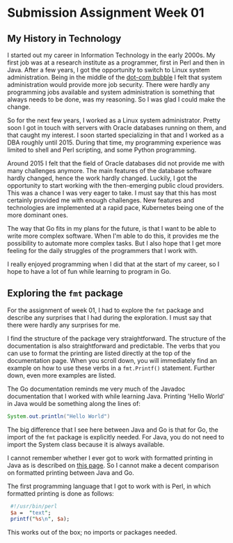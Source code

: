 # Submission Assignment Week 01

## My History in Technology

I started out my career in Information Technology in the early 2000s. My first job was at a research institute as a programmer, first in Perl and then in Java. After a few years, I got the opportunity to switch to Linux system administration. Being in the middle of the [dot-com bubble](https://en.wikipedia.org/wiki/Dot-com_bubble) I felt that system administration would provide more job security. There were hardly any programming jobs available and system administration is something that always needs to be done, was my reasoning. So I was glad I could make the change.

So for the next few years, I worked as a Linux system administrator. Pretty soon I got in touch with servers with Oracle databases running on them, and that caught my interest. I soon started specializing in that and I worked as a DBA roughly until 2015. During that time, my programming experience was limited to shell and Perl scripting, and some Python programming.

Around 2015 I felt that the field of Oracle databases did not provide me with many challenges anymore. The main features of the database software hardly changed, hence the work hardly changed. Luckily, I got the opportunity to start working with the then-emerging public cloud providers. This was a chance I was very eager to take. I must say that this has most certainly provided me with enough challenges. New features and technologies are implemented at a rapid pace, Kubernetes being one of the more dominant ones.

The way that Go fits in my plans for the future, is that I want to be able to write more complex software. When I'm able to do this, it provides me the possibility to automate more complex tasks. But I also hope that I get more feeling for the daily struggles of the programmers that I work with.

I really enjoyed programming when I did that at the start of my career, so I hope to have a lot of fun while learning to program in Go.

## Exploring the `fmt` package

For the assignment of week 01, I had to explore the `fmt` package and describe any surprises that I had during the exploration. I must say that there were hardly any surprises for me.

I find the structure of the package very straightforward. The structure of the documentation is also straightforward and predictable. The verbs that you can use to format the printing are listed directly at the top of the documentation page. When you scroll down, you will immediately find an example on how to use these verbs in a `fmt.Printf()` statement. Further down, even more examples are listed.

The Go documentation reminds me very much of the Javadoc documentation that I worked with while learning Java. Printing 'Hello World' in Java would be something along the lines of:

```java
System.out.println("Hello World")
```

The big difference that I see here between Java and Go is that for Go, the import of the `fmt` package is explicitly needed. For Java, you do not need to import the System class because it is always available.

I cannot remember whether I ever got to work with formatted printing in Java as is described on [this page](https://docs.oracle.com/javase/tutorial/java/data/numberformat.html). So I cannot make a decent comparison on formatted printing between Java and Go.

The first programming language that I got to work with is Perl, in which formatted printing is done as follows:

```perl
 #!/usr/bin/perl
 $a =  "text";
 printf("%s\n", $a);
 ```

 This works out of the box; no imports or packages needed.
